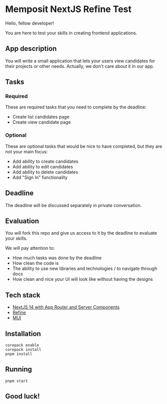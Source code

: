 # Memposit NextJS Refine Test

Hello, fellow developer!

You are here to test your skills in creating frontend applications. 

## App description

You will write a small application that lets your users view candidates for their projects or other needs. Actually, we don't care about it in our app.

## Tasks

### Required

These are required tasks that you need to complete by the deadline:

- Create list candidates page
- Create view candidate page

### Optional

These are optional tasks that would be nice to have completed, but they are not your main focus:

- Add ability to create candidates
- Add ability to edit candidates
- Add ability to delete candidates
- Add "Sign In" functionality

## Deadline

The deadline will be discussed separately in private conversation.

## Evaluation

You will fork this repo and give us access to it by the deadline to evaluate your skills.

We will pay attention to:

- How much tasks was done by the deadline
- How clean the code is
- The ability to use new libraries and technologies / to navigate through docs
- How clean and nice your UI will look like without having the designs

## Tech stack

- [NextJS 14 with App Router and Server Components](https://nextjs.org/docs/14)
- [Refine](https://refine.dev/docs/)
- [MUI](https://v5.mui.com/material-ui/getting-started/)

## Installation

```shell
corepack enable
corepack install
pnpm install
```

## Running

```shell
pnpm start
```

## Good luck!